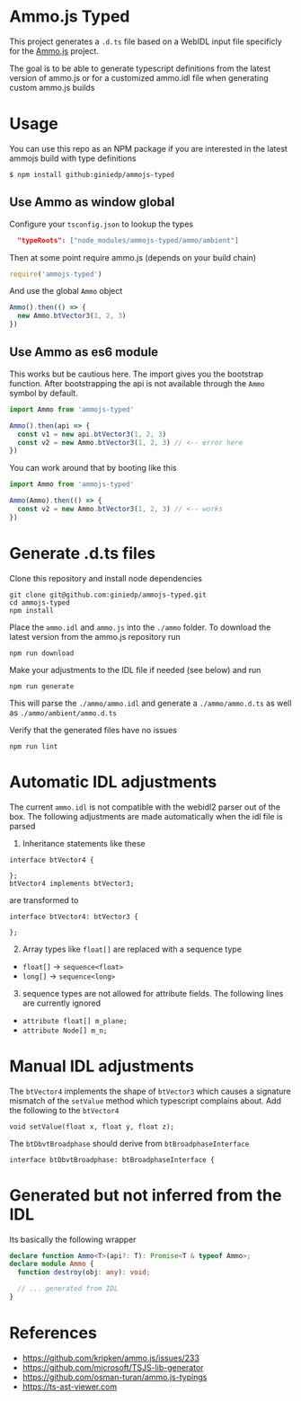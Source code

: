 # Ammo.js Typed

This project generates a `.d.ts` file based on a WebIDL input file specificly for the [Ammo.js](https://github.com/kripken/ammo.js) project.

The goal is to be able to generate typescript definitions from the latest version of ammo.js
or for a customized ammo.idl file when generating custom ammo.js builds

# Usage

You can use this repo as an NPM package if you are interested in the latest ammojs build with type definitions

```
$ npm install github:giniedp/ammojs-typed
```

## Use Ammo as window global

Configure your `tsconfig.json` to lookup the types

```json
  "typeRoots": ["node_modules/ammojs-typed/ammo/ambient"]
```

Then at some point require ammo.js (depends on your build chain)

```ts
require('ammojs-typed')
```

And use the global `Ammo` object

```ts
Ammo().then(() => {
  new Ammo.btVector3(1, 2, 3)
})
```

## Use Ammo as es6 module

This works but be cautious here. The import gives you the bootstrap function. After bootstrapping
the api is not available through the `Ammo` symbol by default.

```ts
import Ammo from 'ammojs-typed'

Ammo().then(api => {
  const v1 = new api.btVector3(1, 2, 3)
  const v2 = new Ammo.btVector3(1, 2, 3) // <-- error here
})
```

You can work around that by booting like this

```ts
import Ammo from 'ammojs-typed'

Ammo(Ammo).then(() => {
  const v2 = new Ammo.btVector3(1, 2, 3) // <-- works
})
```

# Generate .d.ts files

Clone this repository and install node dependencies

```
git clone git@github.com:giniedp/ammojs-typed.git
cd ammojs-typed
npm install
```

Place the `ammo.idl` and `ammo.js` into the `./ammo` folder.
To download the latest version from the ammo.js repository run

```
npm run download
```

Make your adjustments to the IDL file if needed (see below) and run

```
npm run generate
```

This will parse the `./ammo/ammo.idl` and generate a `./ammo/ammo.d.ts` as well as `./ammo/ambient/ammo.d.ts`

Verify that the generated files have no issues

```
npm run lint
```

# Automatic IDL adjustments

The current `ammo.idl` is not compatible with the webidl2 parser out of the box. The following adjustments
are made automatically when the idl file is parsed

1. Inheritance statements like these

```idl
interface btVector4 {

};
btVector4 implements btVector3;
```

are transformed to

```idl
interface btVector4: btVector3 {

};

```

2. Array types like `float[]` are replaced with a sequence type

- `float[]` -> `sequence<float>`
- `long[]` -> `sequence<long>`

3. sequence types are not allowed for attribute fields. The following lines are currently ignored

- `attribute float[] m_plane;`
- `attribute Node[] m_n;`

# Manual IDL adjustments

The `btVector4` implements the shape of `btVector3` which causes a signature mismatch of the `setValue` method which typescript complains about. Add the following to the `btVector4`

```
void setValue(float x, float y, float z);
```

The `btDbvtBroadphase` should derive from `btBroadphaseInterface`

```
interface btDbvtBroadphase: btBroadphaseInterface {
```

# Generated but not inferred from the IDL

Its basically the following wrapper

```.ts
declare function Ammo<T>(api?: T): Promise<T & typeof Ammo>;
declare module Ammo {
  function destroy(obj: any): void;

  // ... generated from IDL
}
```

# References

- https://github.com/kripken/ammo.js/issues/233
- https://github.com/microsoft/TSJS-lib-generator
- https://github.com/osman-turan/ammo.js-typings
- https://ts-ast-viewer.com
